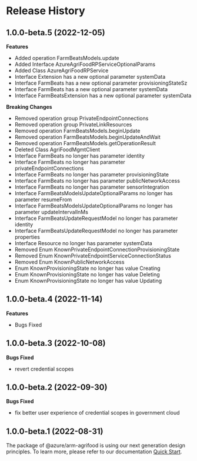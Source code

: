 # Release History
    
## 1.0.0-beta.5 (2022-12-05)
    
**Features**

  - Added operation FarmBeatsModels.update
  - Added Interface AzureAgriFoodRPServiceOptionalParams
  - Added Class AzureAgriFoodRPService
  - Interface Extension has a new optional parameter systemData
  - Interface FarmBeats has a new optional parameter provisioningStateSz
  - Interface FarmBeats has a new optional parameter systemData
  - Interface FarmBeatsExtension has a new optional parameter systemData

**Breaking Changes**

  - Removed operation group PrivateEndpointConnections
  - Removed operation group PrivateLinkResources
  - Removed operation FarmBeatsModels.beginUpdate
  - Removed operation FarmBeatsModels.beginUpdateAndWait
  - Removed operation FarmBeatsModels.getOperationResult
  - Deleted Class AgriFoodMgmtClient
  - Interface FarmBeats no longer has parameter identity
  - Interface FarmBeats no longer has parameter privateEndpointConnections
  - Interface FarmBeats no longer has parameter provisioningState
  - Interface FarmBeats no longer has parameter publicNetworkAccess
  - Interface FarmBeats no longer has parameter sensorIntegration
  - Interface FarmBeatsModelsUpdateOptionalParams no longer has parameter resumeFrom
  - Interface FarmBeatsModelsUpdateOptionalParams no longer has parameter updateIntervalInMs
  - Interface FarmBeatsUpdateRequestModel no longer has parameter identity
  - Interface FarmBeatsUpdateRequestModel no longer has parameter properties
  - Interface Resource no longer has parameter systemData
  - Removed Enum KnownPrivateEndpointConnectionProvisioningState
  - Removed Enum KnownPrivateEndpointServiceConnectionStatus
  - Removed Enum KnownPublicNetworkAccess
  - Enum KnownProvisioningState no longer has value Creating
  - Enum KnownProvisioningState no longer has value Deleting
  - Enum KnownProvisioningState no longer has value Updating
    
    
## 1.0.0-beta.4 (2022-11-14)
    
**Features**

  - Bugs Fixed
    
## 1.0.0-beta.3 (2022-10-08)

**Bugs Fixed**

  -  revert credential scopes

## 1.0.0-beta.2 (2022-09-30)

**Bugs Fixed**

  -  fix better user experience of credential scopes in government cloud

## 1.0.0-beta.1 (2022-08-31)

The package of @azure/arm-agrifood is using our next generation design principles. To learn more, please refer to our documentation [Quick Start](https://aka.ms/js-track2-quickstart).
